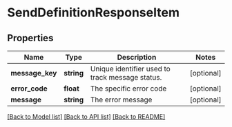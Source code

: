 # SendDefinitionResponseItem

## Properties
Name | Type | Description | Notes
------------ | ------------- | ------------- | -------------
**message_key** | **string** | Unique identifier used to track message status. | [optional] 
**error_code** | **float** | The specific error code | [optional] 
**message** | **string** | The error message | [optional] 

[[Back to Model list]](../README.md#documentation-for-models) [[Back to API list]](../README.md#documentation-for-api-endpoints) [[Back to README]](../README.md)


